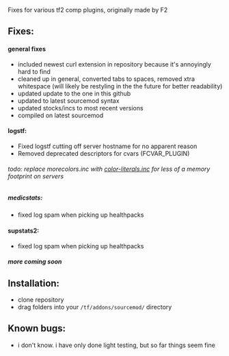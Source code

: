 Fixes for various tf2 comp plugins, originally made by F2

## Fixes:

#### general fixes

* included newest curl extension in repository because it's annoyingly hard to find
* cleaned up in general, converted tabs to spaces, removed xtra whitespace (will likely be restyling in the the future for better readability)
* updated update to the one in this github
* updated to latest sourcemod syntax
* updated stocks/incs to most recent versions
* compiled on latest sourcemod

#### logstf:
* Fixed logstf cutting off server hostname for no apparent reason
* Removed deprecated descriptors for cvars (FCVAR_PLUGIN)

###### todo: replace morecolors.inc with [color-literals.inc](https://github.com/nosoop/stocksoup/blob/master/color_literals.inc) for less of a memory footprint on servers

##### medicstats:
* fixed log spam when picking up healthpacks

#### supstats2:
* fixed log spam when picking up healthpacks

##### more coming soon

## Installation:
* clone repository
* drag folders into your `/tf/addons/sourcemod/` directory

## Known bugs:
* i don't know. i have only done light testing, but so far things seem fine
